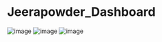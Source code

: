 # Jeerapowder_Dashboard

![image](https://github.com/SahilSharma-20/Jeerapowder_Dashboard/assets/75215825/4bf3bbe2-8db1-4cac-9f3d-1f656b684afc)
![image](https://github.com/SahilSharma-20/Jeerapowder_Dashboard/assets/75215825/06b25d99-33b5-47da-a3ed-cb1c6789787e)
![image](https://github.com/SahilSharma-20/Jeerapowder_Dashboard/assets/75215825/4a36f654-832d-489f-b19c-f57dbf78dac9)

